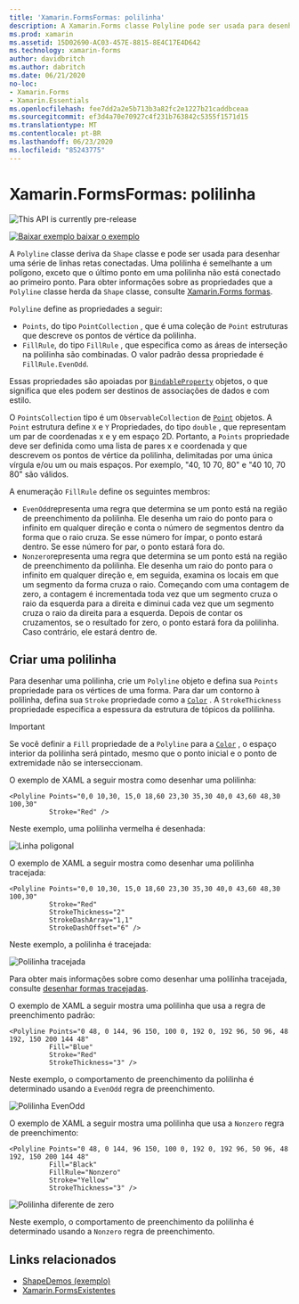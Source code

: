 ```yaml
---
title: 'Xamarin.FormsFormas: polilinha'
description: A Xamarin.Forms classe Polyline pode ser usada para desenhar uma série de linhas retas conectadas.
ms.prod: xamarin
ms.assetid: 15D02690-AC03-457E-8815-8E4C17E4D642
ms.technology: xamarin-forms
author: davidbritch
ms.author: dabritch
ms.date: 06/21/2020
no-loc:
- Xamarin.Forms
- Xamarin.Essentials
ms.openlocfilehash: fee7dd2a2e5b713b3a82fc2e1227b21caddbceaa
ms.sourcegitcommit: ef3d4a70e70927c4f231b763842c5355f1571d15
ms.translationtype: MT
ms.contentlocale: pt-BR
ms.lasthandoff: 06/23/2020
ms.locfileid: "85243775"
---
```

# <a name="xamarinforms-shapes-polyline"></a>Xamarin.FormsFormas: polilinha

![](~/media/shared/preview.png "This API is currently pre-release")

[![Baixar exemplo ](~/media/shared/download.png) baixar o exemplo](https://docs.microsoft.com/samples/xamarin/xamarin-forms-samples/userinterface-shapesdemos/)

A `Polyline` classe deriva da `Shape` classe e pode ser usada para desenhar uma série de linhas retas conectadas. Uma polilinha é semelhante a um polígono, exceto que o último ponto em uma polilinha não está conectado ao primeiro ponto. Para obter informações sobre as propriedades que a `Polyline` classe herda da `Shape` classe, consulte [ Xamarin.Forms formas](index.md).

`Polyline` define as propriedades a seguir:

- `Points`, do tipo `PointCollection` , que é uma coleção de `Point` estruturas que descreve os pontos de vértice da polilinha.
- `FillRule`, do tipo `FillRule` , que especifica como as áreas de interseção na polilinha são combinadas. O valor padrão dessa propriedade é `FillRule.EvenOdd`.

Essas propriedades são apoiadas por [`BindableProperty`](xref:Xamarin.Forms.BindableProperty) objetos, o que significa que eles podem ser destinos de associações de dados e com estilo.

O `PointsCollection` tipo é um `ObservableCollection` de [`Point`](xref:Xamarin.Forms.Point) objetos. A `Point` estrutura define `X` e `Y` Propriedades, do tipo `double` , que representam um par de coordenadas x e y em espaço 2D. Portanto, a `Points` propriedade deve ser definida como uma lista de pares x e coordenada y que descrevem os pontos de vértice da polilinha, delimitadas por uma única vírgula e/ou um ou mais espaços. Por exemplo, "40, 10 70, 80" e "40 10, 70 80" são válidos.

A enumeração `FillRule` define os seguintes membros:

- `EvenOdd`representa uma regra que determina se um ponto está na região de preenchimento da polilinha. Ele desenha um raio do ponto para o infinito em qualquer direção e conta o número de segmentos dentro da forma que o raio cruza. Se esse número for ímpar, o ponto estará dentro. Se esse número for par, o ponto estará fora do.
- `Nonzero`representa uma regra que determina se um ponto está na região de preenchimento da polilinha. Ele desenha um raio do ponto para o infinito em qualquer direção e, em seguida, examina os locais em que um segmento da forma cruza o raio. Começando com uma contagem de zero, a contagem é incrementada toda vez que um segmento cruza o raio da esquerda para a direita e diminui cada vez que um segmento cruza o raio da direita para a esquerda. Depois de contar os cruzamentos, se o resultado for zero, o ponto estará fora da polilinha. Caso contrário, ele estará dentro de.

## <a name="create-a-polyline"></a>Criar uma polilinha

Para desenhar uma polilinha, crie um `Polyline` objeto e defina sua `Points` propriedade para os vértices de uma forma. Para dar um contorno à polilinha, defina sua `Stroke` propriedade como a [`Color`](xref:Xamarin.Forms.Color) . A `StrokeThickness` propriedade especifica a espessura da estrutura de tópicos da polilinha.

> [!IMPORTANT]
> Se você definir a `Fill` propriedade de a `Polyline` para a [`Color`](xref:Xamarin.Forms.Color) , o espaço interior da polilinha será pintado, mesmo que o ponto inicial e o ponto de extremidade não se interseccionam.

O exemplo de XAML a seguir mostra como desenhar uma polilinha:

```xaml
<Polyline Points="0,0 10,30, 15,0 18,60 23,30 35,30 40,0 43,60 48,30 100,30"
          Stroke="Red" />
```

Neste exemplo, uma polilinha vermelha é desenhada:

![Linha poligonal](polyline-images/stroke.png "Linha poligonal")

O exemplo de XAML a seguir mostra como desenhar uma polilinha tracejada:

```xaml
<Polyline Points="0,0 10,30, 15,0 18,60 23,30 35,30 40,0 43,60 48,30 100,30"
          Stroke="Red"
          StrokeThickness="2"
          StrokeDashArray="1,1"
          StrokeDashOffset="6" />
```

Neste exemplo, a polilinha é tracejada:

![Polilinha tracejada](polyline-images/dashed.png "Polilinha tracejada")

Para obter mais informações sobre como desenhar uma polilinha tracejada, consulte [desenhar formas tracejadas](index.md#draw-dashed-shapes).

O exemplo de XAML a seguir mostra uma polilinha que usa a regra de preenchimento padrão:

```xaml
<Polyline Points="0 48, 0 144, 96 150, 100 0, 192 0, 192 96, 50 96, 48 192, 150 200 144 48"
          Fill="Blue"
          Stroke="Red"
          StrokeThickness="3" />
```

Neste exemplo, o comportamento de preenchimento da polilinha é determinado usando a `EvenOdd` regra de preenchimento.

![Polilinha EvenOdd](polyline-images/evenodd.png "EvenOdd polyine")

O exemplo de XAML a seguir mostra uma polilinha que usa a `Nonzero` regra de preenchimento:

```xaml
<Polyline Points="0 48, 0 144, 96 150, 100 0, 192 0, 192 96, 50 96, 48 192, 150 200 144 48"
          Fill="Black"
          FillRule="Nonzero"
          Stroke="Yellow"
          StrokeThickness="3" />
```

![Polilinha diferente de zero](polyline-images/nonzero.png "Polilinha diferente de zero")

Neste exemplo, o comportamento de preenchimento da polilinha é determinado usando a `Nonzero` regra de preenchimento.

## <a name="related-links"></a>Links relacionados

- [ShapeDemos (exemplo)](https://docs.microsoft.com/samples/xamarin/xamarin-forms-samples/userinterface-shapesdemos/)
- [Xamarin.FormsExistentes](index.md)
